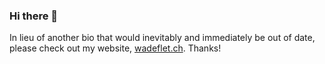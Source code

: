 ### Hi there 👋
In lieu of another bio that would inevitably and immediately be out of date, please check out my website, [wadeflet.ch](http://wadefletcher.com). Thanks!
